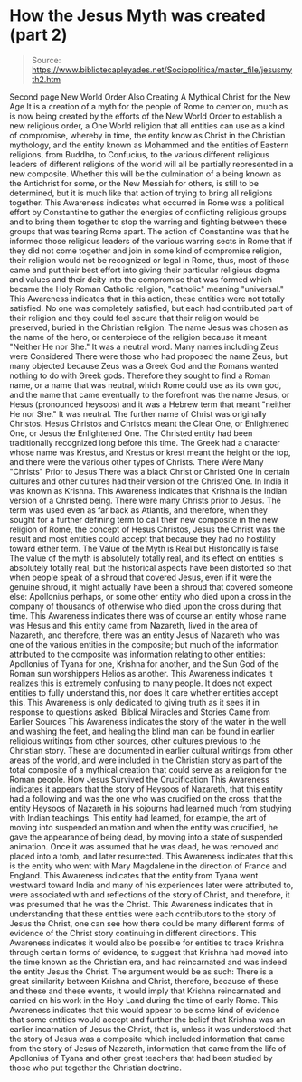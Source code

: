 # How the Jesus Myth was created (part 2)

> Source: https://www.bibliotecapleyades.net/Sociopolitica/master_file/jesusmyth2.htm

Second page
New
World Order Also Creating A Mythical Christ for the New Age
It is a creation of a myth for the
people of Rome to center on, much as is now being created by the efforts of
the
New World Order to establish a new religious order, a
One World religion
that all entities can use as a kind of compromise, whereby in time, the entity
know as Christ in the Christian mythology, and the entity known as Mohammed
and the entities of Eastern religions, from Buddha, to Confucius, to the various
different religious leaders of different religions of the world will all be
partially represented in a new composite.
Whether this will be the culmination
of a being known as the Antichrist for some, or the New Messiah for others,
is still to be determined, but it is much like that action of trying to bring
all religions together.
This Awareness indicates what occurred
in Rome was a political effort by Constantine to gather the energies of conflicting
religious groups and to bring them together to stop the warring and fighting
between these groups that was tearing Rome apart. The action of Constantine
was that he informed those religious leaders of the various warring sects
in Rome that if they did not come together and join in some kind of compromise
religion, their religion would not be recognized or legal in Rome, thus, most
of those came and put their best effort into giving their particular religious
dogma and values and their deity into the compromise that was formed which
became the
Holy Roman Catholic religion, "catholic" meaning "universal."
This Awareness indicates that in
this action, these entities were not totally satisfied. No one was completely
satisfied, but each had contributed part of their religion and they could
feel secure that their religion would be preserved, buried in the Christian
religion. The name Jesus was chosen as the name of the hero, or centerpiece
of the religion because it meant "Neither He nor She." It was a
neutral word.
Many
names including Zeus were Considered
There were those who had proposed
the name Zeus, but many objected because Zeus was a Greek God and the Romans
wanted nothing to do with Greek gods. Therefore they sought to find a Roman
name, or a name that was neutral, which Rome could use as its own god, and
the name that came eventually to the forefront was the name Jesus, or
Hesus
(pronounced heysoos) and it was a Hebrew term that meant "neither He
nor She." It was neutral.
The further name of Christ was originally
Christos. Hesus Christos and Christos meant the Clear One, or Enlightened
One, or Jesus the Enlightened One. The Christed entity had been traditionally
recognized long before this time. The Greek had a character whose name was
Krestus, and Krestus or krest meant the height or the top, and there were
the various other types of Christs.
There
Were Many "Christs" Prior to Jesus
There was a black Christ or Christed
One in certain cultures and other cultures had their version of the Christed
One. In India it was known as Krishna. This Awareness indicates that Krishna
is the Indian version of a Christed being. There were many Christs prior to
Jesus. The term was used even as far back as Atlantis, and therefore, when
they sought for a further defining term to call their new composite in the
new religion of Rome, the concept of Hesus Christos, Jesus the Christ was
the result and most entities could accept that because they had no hostility
toward either term.
The
Value of the Myth is Real but Historically is false
The value of the myth is absolutely
totally real, and its effect on entities is absolutely totally real, but the
historical aspects have been distorted so that when people speak of a shroud
that covered Jesus, even if it were the genuine shroud, it might actually
have been a shroud that covered someone else: Apollonius perhaps, or some
other entity who died upon a cross in the company of thousands of otherwise
who died upon the cross during that time.
This Awareness indicates there was
of course an entity whose name was Hesus and this entity came from Nazareth,
lived in the area of Nazareth, and therefore, there was an entity Jesus of
Nazareth who was one of the various entities in the composite; but much of
the information attributed to the composite was information relating to other
entities: Apollonius of Tyana for one, Krishna for another, and the Sun God
of the Roman sun worshippers Helios as another.
This Awareness indicates It
realizes this is extremely confusing to many people. It does not expect
entities to fully understand this, nor does It care whether entities
accept this. This Awareness is only dedicated to giving truth as it sees it
in response to questions asked.
Biblical
Miracles and Stories Came from Earlier Sources
This Awareness indicates the story
of the water in the well and washing the feet, and healing the blind man can
be found in earlier religious writings from other sources, other cultures
previous to the Christian story. These are documented in earlier cultural
writings from other areas of the world, and were included in the Christian
story as part of the total composite of a mythical creation that could serve
as a religion for the Roman people.
How
Jesus Survived the Crucification
This Awareness indicates it appears
that the story of Heysoos of Nazareth, that this entity had a following and
was the one who was crucified on the cross, that the entity Heysoos of Nazareth
in his sojourns had learned much from studying with Indian teachings. This
entity had learned, for example, the art of moving into suspended animation
and when the entity was crucified, he gave the appearance of being dead, by
moving into a state of suspended animation.
Once it was assumed that he was dead,
he was removed and placed into a tomb, and later resurrected. This Awareness
indicates that this is the entity who went with Mary Magdalene in the direction
of France and England. This Awareness indicates that the entity from
Tyana
went westward toward India and many of his experiences later were attributed
to, were associated with and reflections of the story of Christ, and therefore,
it was presumed that he was the Christ.
This Awareness indicates that in
understanding that these entities were each contributors to the story of Jesus
the Christ, one can see how there could be many different forms of evidence
of the Christ story continuing in different directions.
This Awareness indicates it would
also be possible for entities to trace Krishna through certain forms of evidence,
to suggest that Krishna had moved into the time known as the Christian era,
and had reincarnated and was indeed the entity Jesus the Christ.
The argument would be as such: There
is a great similarity between Krishna and Christ, therefore, because of these
and these and these events, it would imply that Krishna reincarnated and carried
on his work in the Holy Land during the time of early Rome.
This Awareness indicates that this
would appear to be some kind of evidence that some entities would accept and
further the belief that Krishna was an earlier incarnation of Jesus the Christ,
that is, unless it was understood that the story of Jesus was a composite
which included information that came from the story of Jesus of Nazareth,
information that came from the life of Apollonius of Tyana and other great
teachers that had been studied by those who put together the Christian doctrine.
